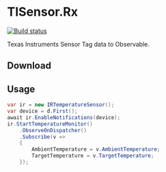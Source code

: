 TISensor.Rx
===========

[![Build status](https://ci.appveyor.com/api/projects/status/4igsdnqu13nglk6c/branch/master)](https://ci.appveyor.com/project/tanaka-takayoshi/tisensor-rx/branch/master)

Texas Instruments Sensor Tag data to Observable.

## Download

## Usage
```csharp
var ir = new IRTemperatureSensor();
var device = d.First();
await ir.EnableNotifications(device);
ir.StartTemperatureMonitor()
    .ObserveOnDispatcher()
    .Subscribe(v =>
    {
        AmbientTemperature = v.AmbientTemperature;
        TargetTemperature = v.TargetTemperature;
    });
```